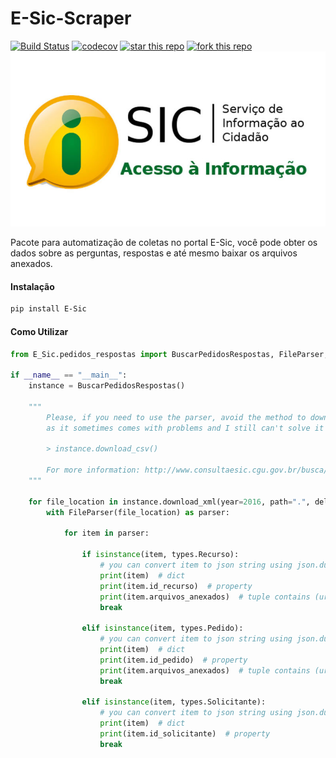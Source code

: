 # E-Sic-Scraper
[![Build Status](https://travis-ci.com/riquedev/E-Sic-Scraper.svg?branch=master)](https://travis-ci.com/riquedev/E-Sic-Scraper) 
[![codecov](https://codecov.io/gh/riquedev/E-Sic-Scraper/branch/master/graph/badge.svg)](https://codecov.io/gh/riquedev/E-Sic-Scraper)
[![star this repo](http://githubbadges.com/star.svg?user=riquedev&style=flat-square&repo=E-Sic-Scraper)](https://github.com/riquedev/E-Sic-Scraper)
[![fork this repo](http://githubbadges.com/fork.svg?user=riquedev&style=flat-square&repo=E-Sic-Scraper)](https://github.com/riquedev/E-Sic-Scraper/fork)
![](./images/e-sic.jpg) 

Pacote para automatização de coletas no portal E-Sic, você pode obter os dados sobre as perguntas, respostas e até mesmo baixar os arquivos anexados.

#### Instalação

```bash
pip install E-Sic
```

#### Como Utilizar

```python
from E_Sic.pedidos_respostas import BuscarPedidosRespostas, FileParser, types

if __name__ == "__main__":
    instance = BuscarPedidosRespostas()

    """    
        Please, if you need to use the parser, avoid the method to download the csv file, 
        as it sometimes comes with problems and I still can't solve it
        
        > instance.download_csv()
        
        For more information: http://www.consultaesic.cgu.gov.br/busca/_layouts/15/DownloadPedidos/DownloadDados.aspx    
    """

    for file_location in instance.download_xml(year=2016, path=".", delete_zip=True):
        with FileParser(file_location) as parser:

            for item in parser:

                if isinstance(item, types.Recurso):
                    # you can convert item to json string using json.dumps or you can acess properties
                    print(item)  # dict
                    print(item.id_recurso)  # property
                    print(item.arquivos_anexados)  # tuple contains (url, file_name)
                    break

                elif isinstance(item, types.Pedido):
                    # you can convert item to json string using json.dumps or you can acess properties
                    print(item)  # dict
                    print(item.id_pedido)  # property
                    print(item.arquivos_anexados)  # tuple contains (url, file_name)
                    break

                elif isinstance(item, types.Solicitante):
                    # you can convert item to json string using json.dumps or you can acess properties
                    print(item)  # dict
                    print(item.id_solicitante)  # property
                    break
```